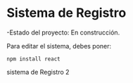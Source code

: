 <h1> Sistema de Registro</h1>

-Estado del proyecto: En construcción.

Para editar el sistema, debes poner:

```npm install react```

sistema de Registro 2
